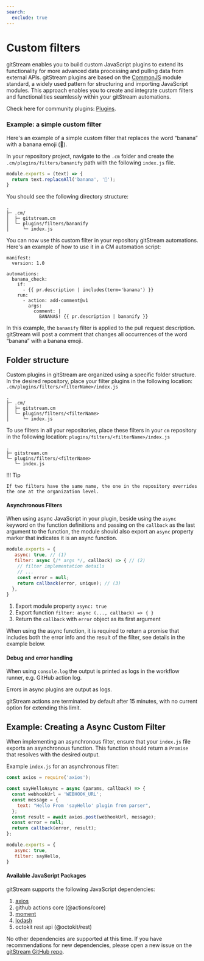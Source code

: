 ```yaml
---
search:
  exclude: true
---
```


# Custom filters

gitStream enables you to build custom JavaScript plugins to extend its functionality for more advanced data processing and pulling data from external APIs. gitStream plugins are based on the [CommonJS](https://en.wikipedia.org/wiki/CommonJS) module standard, a widely used pattern for structuring and importing JavaScript modules. This approach enables you to create and integrate custom filters and functionalities seamlessly within your gitStream automations.

Check here for community plugins: [Plugins](https://docs.gitstream.cm/plugins).

### Example: a simple custom filter

Here's an example of a simple custom filter that replaces the word “banana” with a banana emoji (🍌).

In your repository project, navigate to the `.cm` folder and create the `.cm/plugins/filters/bananify` path with the following `index.js` file.

```js
module.exports = (text) => {
  return text.replaceAll('banana', '🍌');
}
```

You should see the following directory structure:

```
.
├─ .cm/
│  ├─ gitstream.cm
│  └─ plugins/filters/bananify
│     └─ index.js
```

You can now use this custom filter in your repository gitStream automations. Here's an example of how to use it in a CM automation script:

```yaml+jinja
manifest:
  version: 1.0

automations:
  banana_check:
    if:
      - {{ pr.description | includes(term='banana') }}
    run:
      - action: add-comment@v1
        args:
          comment: |
            BANANAS! {{ pr.description | bananify }}
```

In this example, the `bananify` filter is applied to the pull request description. gitStream will post a comment that changes all occurrences of the word “banana” with a banana emoji.

## Folder structure

Custom plugins in gitStream are organized using a specific folder structure. In the desired repository, place your filter plugins in the following location:
```.cm/plugins/filters/<filterName>/index.js```

```
.
├─ .cm/
│  ├─ gitstream.cm
│  └─ plugins/filters/<filterName>
│     └─ index.js
```

To use filters in all your repositories, place these filters in your `cm` repository in the following location: `plugins/filters/<filterName>/index.js`

```
.
├─ gitstream.cm
└─ plugins/filters/<filterName>
   └─ index.js
```

!!! Tip

    If two filters have the same name, the one in the repository overrides the one at the organization level.


#### Asynchronous Filters

When using async JavaScript in your plugin, beside using the `async` keyword on the function definitions and passing on the `callback` as the last argument to the function, the module should also export an `async` property marker that indicates it is an async function. 


```javascript
module.exports = {
   async: true, // (1)
   filter: async (/* args */, callback) => { // (2)
    // filter implementation details
    // ...
    const error = null;
    return callback(error, unique); // (3)
  },
}
```

1.  Export module property `async: true` 
2.  Export function `filter: async (..., callback) => { }`
2.  Return the `callback` with `error` object as its first argument

When using the async function, it is required to return a promise that includes both the error info and the result of the filter, see details in the example below.

#### Debug and error handling

When using `console.log` the output is printed as logs in the workflow runner, e.g. GitHub action log. 

Errors in async plugins are output as logs. 

gitStream actions are terminated by default after 15 minutes, with no current option for extending this limit.

## Example: Creating a Async Custom Filter

When implementing an asynchronous filter, ensure that your `index.js` file exports an asynchronous function. This function should return a `Promise` that resolves with the desired output.

Example `index.js` for an asynchronous filter:

```js
const axios = require('axios');

const sayHelloAsync = async (params, callback) => {
  const webhookUrl = 'WEBHOOK_URL';
  const message = {
    text: "Hello From 'sayHello' plugin from parser",
  };
  const result = await axios.post(webhookUrl, message);
  const error = null;
  return callback(error, result); 
};

module.exports = {
   async: true,
   filter: sayHello,
}
```

#### Available JavaScript Packages

gitStream supports the following JavaScript dependencies:

1. [axios](https://github.com/axios/axios)
2. github actions core (@actions/core)
3. [moment](https://github.com/moment/moment)
4. [lodash](https://github.com/lodash/lodash)
5. octokit rest api (@octokit/rest)

No other dependencies are supported at this time. If you have recommendations for new dependencies, please open a new issue on the [gitStream GitHub repo](https://github.com/linear-b/gitstream).
